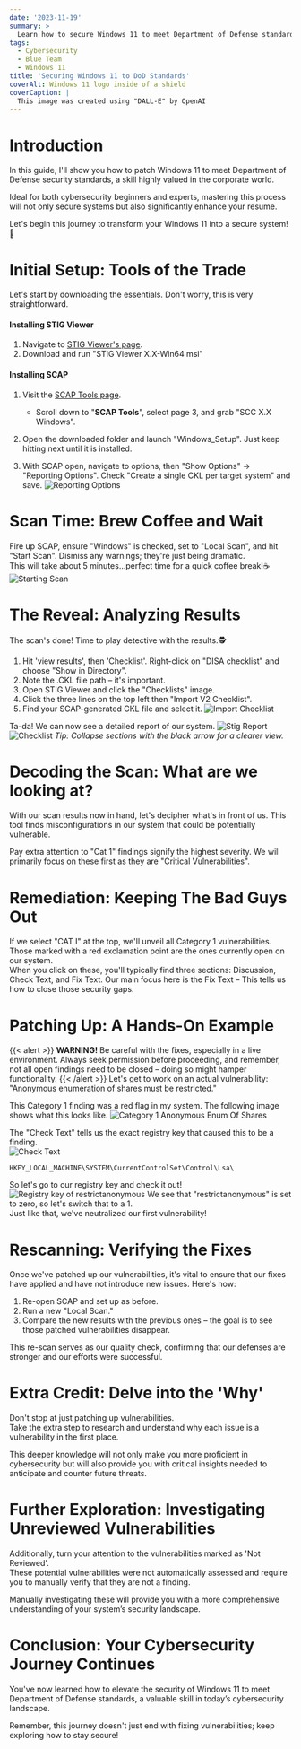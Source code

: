 ```yaml
---
date: '2023-11-19'
summary: >
  Learn how to secure Windows 11 to meet Department of Defense standards with this guide. From identifying vulnerabilities to applying fixes, elevate your cybersecurity skills and understanding.
tags:
  - Cybersecurity
  - Blue Team
  - Windows 11
title: 'Securing Windows 11 to DoD Standards'
coverAlt: Windows 11 logo inside of a shield
coverCaption: |
  This image was created using "DALL-E" by OpenAI
---
```


# Introduction
In this guide, I'll show you how to patch Windows 11 to meet Department of Defense security standards, a skill highly valued in the corporate world. 

Ideal for both cybersecurity beginners and experts, mastering this process will not only secure systems but also significantly enhance your resume. 

Let's begin this journey to transform your Windows 11 into a secure system! 🚀
  
  
# Initial Setup: Tools of the Trade
Let's start by downloading the essentials. Don't worry, this is very straightforward.
#### Installing STIG Viewer
1. Navigate to [STIG Viewer's page](https://public.cyber.mil/stigs/srg-stig-tools/).  
2. Download and run "STIG Viewer X.X-Win64 msi"  

#### Installing SCAP
1. Visit the [SCAP Tools page](https://public.cyber.mil/stigs/scap/). 
   - Scroll down to "__SCAP Tools__", select page 3, and grab "SCC X.X Windows".

2. Open the downloaded folder and launch "Windows_Setup". Just keep hitting next until it is installed.

3. With SCAP open, navigate to options, then "Show Options" -> "Reporting Options". Check "Create a single CKL per target system" and save.
   ![Reporting Options](ReportingOptions.png)

# Scan Time: Brew Coffee and Wait
Fire up SCAP, ensure "Windows" is checked, set to "Local Scan", and hit "Start Scan". 
Dismiss any warnings; they're just being dramatic.  
This will take about 5 minutes...perfect time for a quick coffee break!☕
   ![Starting Scan](Start_Scan.png)

# The Reveal: Analyzing Results
The scan's done! Time to play detective with the results.🕵️

1. Hit 'view results', then 'Checklist'. Right-click on "DISA checklist" and choose "Show in Directory".
2. Note the .CKL file path – it's important.
3. Open STIG Viewer and click the "Checklists" image.
4. Click the three lines on the top left then "Import V2 Checklist".
5. Find your SCAP-generated CKL file and select it.
   ![Import Checklist](Import-Checklist.png)
  
Ta-da! We can now see a detailed report of our system.
   ![Stig Report](Report.png)  
   ![Checklist](checklist.png)
   *Tip: Collapse sections with the black arrow for a clearer view.*

# Decoding the Scan: What are we looking at?
With our scan results now in hand, let's decipher what's in front of us. 
This tool finds misconfigurations in our system that could be potentially vulnerable.  
  
Pay extra attention to "Cat 1" findings signify the highest severity. 
We will primarily focus on these first as they are "Critical Vulnerabilities". 

# Remediation: Keeping The Bad Guys Out
If we select "CAT I" at the top, we'll unveil all Category 1 vulnerabilities. Those marked with a red exclamation point are the ones currently open on our system.  
When you click on these, you'll typically find three sections: Discussion, Check Text, and Fix Text. 
Our main focus here is the Fix Text – This tells us how to close those security gaps.

# Patching Up: A Hands-On Example
{{< alert >}}
 **WARNING!**
   Be careful with the fixes, especially in a live environment. Always seek permission before proceeding, and remember, not all open findings need to be closed – doing so might hamper functionality.
{{< /alert >}}
Let's get to work on an actual vulnerability:  
"Anonymous enumeration of shares must be restricted." 
   
This Category 1 finding was a red flag in my system. The following image shows what this looks like.
![Category 1 Anonymous Enum Of Shares](Cat-1-Finding.png)
  
The "Check Text" tells us the exact registry key that caused this to be a finding.  
![Check Text](check-text.png)
```
HKEY_LOCAL_MACHINE\SYSTEM\CurrentControlSet\Control\Lsa\
```
So let's go to our registry key and check it out!  
![Registry key of restrictanonymous](reg-key.png)
We see that "restrictanonymous" is set to zero, so let's switch that to a 1.  
Just like that, we've neutralized our first vulnerability!

# Rescanning: Verifying the Fixes
Once we've patched up our vulnerabilities, it's vital to ensure that our fixes have applied and have not introduce new issues. Here's how:

1. Re-open SCAP and set up as before.  
2. Run a new "Local Scan."  
3. Compare the new results with the previous ones – the goal is to see those patched vulnerabilities disappear.  
   
This re-scan serves as our quality check, confirming that our defenses are stronger and our efforts were successful.

# Extra Credit: Delve into the 'Why'
Don't stop at just patching up vulnerabilities.  
Take the extra step to research and understand why each issue is a vulnerability in the first place. 
  
This deeper knowledge will not only make you more proficient in cybersecurity but will also provide you with critical insights needed to anticipate and counter future threats. 

# Further Exploration: Investigating Unreviewed Vulnerabilities
Additionally, turn your attention to the vulnerabilities marked as 'Not Reviewed'.  
These potential vulnerabilities were not automatically assessed and require you to manually verify that they are not a finding.  
  
Manually investigating these will provide you with a more comprehensive understanding of your system’s security landscape.


# Conclusion: Your Cybersecurity Journey Continues
You've now learned how to elevate the security of Windows 11 to meet Department of Defense standards, a valuable skill in today’s cybersecurity landscape.  
  
Remember, this journey doesn't just end with fixing vulnerabilities; keep exploring how to stay secure!